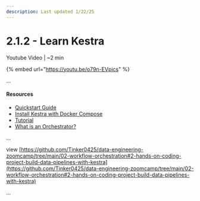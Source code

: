```yaml
---
description: Last updated 1/22/25
---
```


# 2.1.2 - Learn Kestra

Youtube Video | \~2 min

{% embed url="https://youtu.be/o79n-EVpics" %}

...

#### Resources



* [Quickstart Guide](https://go.kestra.io/de-zoomcamp/quickstart)
* [Install Kestra with Docker Compose](https://go.kestra.io/de-zoomcamp/docker-compose)
* [Tutorial](https://go.kestra.io/de-zoomcamp/tutorial)
* [What is an Orchestrator?](https://go.kestra.io/de-zoomcamp/what-is-an-orchestrator)

...

view [https://github.com/Tinker0425/data-engineering-zoomcamp/tree/main/02-workflow-orchestration#2-hands-on-coding-project-build-data-pipelines-with-kestra](https://github.com/Tinker0425/data-engineering-zoomcamp/tree/main/02-workflow-orchestration#2-hands-on-coding-project-build-data-pipelines-with-kestra)

...



